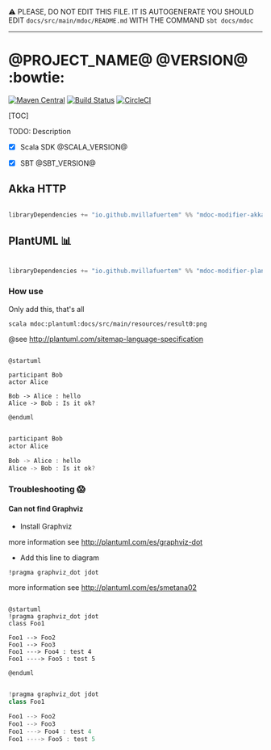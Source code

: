 :warning: PLEASE, DO NOT EDIT THIS FILE.
IT IS AUTOGENERATE YOU SHOULD EDIT `docs/src/main/mdoc/README.md`
WITH THE COMMAND `sbt docs/mdoc`

---

# @PROJECT_NAME@ @VERSION@ :bowtie:

[![Maven Central](https://maven-badges.herokuapp.com/maven-central/io.github.mvillafuertem/mdoc-modifier-plantuml_2.13/badge.svg)](https://maven-badges.herokuapp.com/maven-central/io.github.mvillafuertem/mdoc-modifier-plantuml_2.13)
[![Build Status](https://travis-ci.com/mvillafuertem/mdoc-modifier.svg?branch=master)](https://travis-ci.com/mvillafuertem/mdoc-modifier)
[![CircleCI](https://circleci.com/gh/mvillafuertem/mdoc-modifier.svg?style=svg)](https://circleci.com/gh/mvillafuertem/mdoc-modifier)

[TOC]

TODO: Description

- [x] Scala SDK @SCALA_VERSION@
- [x] SBT @SBT_VERSION@


## Akka HTTP

```scala

libraryDependencies += "io.github.mvillafuertem" %% "mdoc-modifier-akka-http" % "@VERSION@"

```

## PlantUML :bar_chart:

```scala

libraryDependencies += "io.github.mvillafuertem" %% "mdoc-modifier-plantuml" % "@VERSION@"

```

### How use

Only add this, that's all

```
scala mdoc:plantuml:docs/src/main/resources/result0:png
```



@see http://plantuml.com/sitemap-language-specification

```plantuml 

@startuml

participant Bob
actor Alice
 
Bob -> Alice : hello
Alice -> Bob : Is it ok?

@enduml

```

```scala mdoc:plantuml:docs/src/main/resources/result0:png

participant Bob
actor Alice
 
Bob -> Alice : hello
Alice -> Bob : Is it ok?

```


### Troubleshooting :scream:

#### Can not find Graphviz

* Install Graphviz

more information see http://plantuml.com/es/graphviz-dot

* Add this line to diagram
    
```
!pragma graphviz_dot jdot
```

more information see http://plantuml.com/es/smetana02

```plantuml

@startuml
!pragma graphviz_dot jdot
class Foo1

Foo1 --> Foo2
Foo1 --> Foo3
Foo1 ---> Foo4 : test 4
Foo1 ----> Foo5 : test 5

@enduml

```

```scala mdoc:plantuml:docs/src/main/resources/result1:png

!pragma graphviz_dot jdot
class Foo1

Foo1 --> Foo2
Foo1 --> Foo3
Foo1 ---> Foo4 : test 4
Foo1 ----> Foo5 : test 5

```